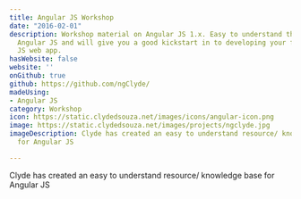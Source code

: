 ```yaml
---
title: Angular JS Workshop
date: "2016-02-01"
description: Workshop material on Angular JS 1.x. Easy to understand the basics of
  Angular JS and will give you a good kickstart in to developing your first Angular
  JS web app.
hasWebsite: false
website: ''
onGithub: true
github: https://github.com/ngClyde/
madeUsing:
- Angular JS
category: Workshop
icon: https://static.clydedsouza.net/images/icons/angular-icon.png
image: https://static.clydedsouza.net/images/projects/ngclyde.jpg
imageDescription: Clyde has created an easy to understand resource/ knowledge base
  for Angular JS

---
```


Clyde has created an easy to understand resource/ knowledge base for Angular JS